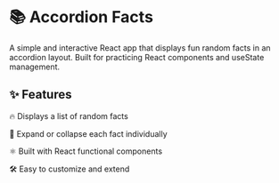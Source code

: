 # 📚 Accordion Facts

A simple and interactive React app that displays fun random facts in an accordion layout. Built for practicing React components and useState management.

## ✨ Features

🔥 Displays a list of random facts

🧩 Expand or collapse each fact individually

⚛️ Built with React functional components

🛠️ Easy to customize and extend

